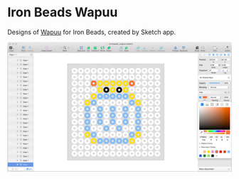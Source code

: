 # Iron Beads Wapuu

Designs of [Wapuu](https://github.com/jawordpressorg/wapuu) for Iron Beads, created by Sketch app.

![](screenshot.png?raw=true)
